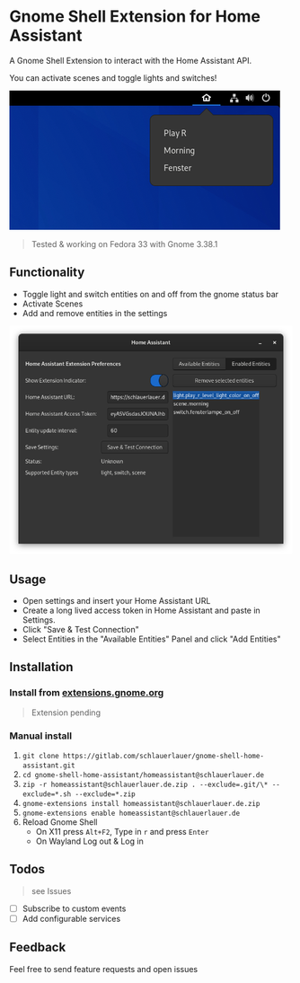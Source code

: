 # Gnome Shell Extension for Home Assistant

A Gnome Shell Extension to interact with the Home Assistant API.

You can activate scenes and toggle lights and switches!

![Indicator.png](images/indicator.png)

> Tested & working on Fedora 33 with Gnome 3.38.1

## Functionality

- Toggle light and switch entities on and off from the gnome status bar
- Activate Scenes
- Add and remove entities in the settings

![Settings](images/settings.png)

## Usage

- Open settings and insert your Home Assistant URL
- Create a long lived access token in Home Assistant and paste in Settings.
- Click "Save & Test Connection"
- Select Entities in the "Available Entities" Panel and click "Add Entities"



## Installation

### Install from [extensions.gnome.org](https://extensions.gnome.org)

> Extension pending

### Manual install

1. `git clone https://gitlab.com/schlauerlauer/gnome-shell-home-assistant.git`
2. `cd gnome-shell-home-assistant/homeassistant@schlauerlauer.de`
3. `zip -r homeassistant@schlauerlauer.de.zip . --exclude=.git/\* --exclude=*.sh --exclude=*.zip`
4. `gnome-extensions install homeassistant@schlauerlauer.de.zip`
5. `gnome-extensions enable homeassistant@schlauerlauer.de`
6. Reload Gnome Shell
   - On X11 press `Alt+F2`, Type in `r` and press `Enter`
   - On Wayland Log out & Log in

## Todos

> see Issues

- [ ] Subscribe to custom events
- [ ] Add configurable services

## Feedback

Feel free to send feature requests and open issues
